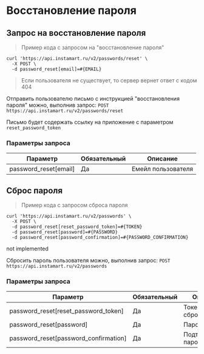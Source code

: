 # Восстановление пароля

## Запрос на восстановление пароля

> Пример кода c запросом на "восстановление пароля"

```shell
curl 'https://api.instamart.ru/v2/passwords/reset' \
  -X POST \
  -d password_reset[email]=#{EMAIL}
```

> Если пользователя не существует, то сервер вернет ответ с кодом 404

Отправить пользователю письмо с инструкцией "восстановления пароля" можно, выполнив запрос:
`POST https://api.instamart.ru/v2/passwords/reset`

Письмо будет содержать ссылку на приложение с параметром `reset_password_token`

### Параметры запроса

Параметр | Обязательный | Описание
--------- | ------- | -----------
password_reset[email] | Да | Емейл пользователя

## Сброс пароля

> Пример кода c запросом сброса пароля

```shell
curl 'https://api.instamart.ru/v2/passwords' \
  -X POST \
  -d password_reset[reset_password_token]=#{TOKEN}
  -d password_reset[password]=#{PASSWORD}
  -d password_reset[password_confirmation]=#{PASSWORD_CONFIRMATION}
```

<aside class="warning">
  not implemented
</aside>

Сбросить пароль пользователя можно, выполнив запрос:
`POST https://api.instamart.ru/v2/passwords`

### Параметры запроса

Параметр | Обязательный | Описание
--------- | ------- | -----------
password_reset[reset_password_token] | Да | Токен для сброса пароля
password_reset[password] | Да | Пароль
password_reset[password_confirmation] | Да | Подтверждение пароля
